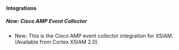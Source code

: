 
#### Integrations

##### New: Cisco AMP Event Collector

- New: This is the Cisco AMP event collector integration for XSIAM.(Available from Cortex XSIAM 2.0).
